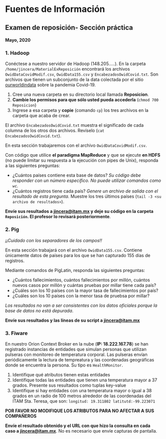 # Fuentes de Información

## Examen de reposición- Sección práctica

#### Mayo, 2020

### 1. Hadoop

Conéctese a nuestro servidor de Hadoop (148.205.....).  En la carpeta `/home/jincera/MaterialExReposición` encontrará los archivos `OwidDataCovidModif.csv`, `OwidData155.csv` y `EncabezadosOwidCovid.txt`. Son archivos que tienen un subconjunto de la data colectada por el sitio [ourworldindata](http://ourworldindata.org) sobre la pandemia Covid-19.



1. Cree una nueva carpeta en su directorio local llamada **Reposicion**.
2. **Cambie los permisos para que sólo usted pueda accederla** (`chmod 700 Reposicion`)
3. Ingrese a esa carpeta y **copie**  (comando `cp`) los tres archivos en la carpeta que acaba de crear.



El archivo `EncabezadosOwidCovid.txt` muestra el significado de cada columna de los otros dos archivos.  Revíselo (`cat EncabezadosOwidCovid.txt`).



En esta sección trabajaremos con el archivo `OwidDataCovidModif.csv`.

Con código que utilice **el paradigma MapReduce** y que se ejecute **en HDFS** (no puede limitar su respuesta a la ejecución con pipes de Unix), responda a las siguientes preguntas:

*  ¿Cuántos países contiene esta base de datos? *Su código debe responder con un número específico. No puede utilizar comandos como `wc`.*
* ¿Cuántos registros tiene cada país? *Genere un archivo de salida con el resultado de esta pregunta*.  Muestre los tres últimos países (`tail -3 <su archivo de resultados>`).

**Envíe sus resultados a jincera@itam.mx y deje su código en la carpeta `Reposición`. El profesor lo revisará posteriormente**.



### 2. Pig

*¡¡Cuidado con los separadores de los campos!!*

En esta sección trabajará con el archivo `OwidData155.csv`. Contiene únicamente datos de países para los que se han capturado 155 días de registros.

Mediante comandos de PigLatin, responda las siguientes preguntas:  

* ¿Cuántos fallecimientos, cuántos fallecimientos por millón, cuántos nuevos casos por millón y cuántas pruebas por millar tiene cada país?
* ¿Cuáles son los 10 países con la mayor tasa de fallecimientos por país?
* ¿Cuáles son los 10 países con la menor tasa de pruebsa por millar?



*Los resultados no van a ser consistentes con los datos oficiales porque la base de datos no está depurada*.

**Envíe sus resultados y las líneas de su script a jincera@itam.mx**



### 3. Fiware

En nuestro Orion Context Broker  en la nube (**IP: 18.222.167.78**) se han registrado instancias de entidades que simulan personas que utilizan pulseras con  monitoreo de temperatura corporal. Las pulseras envían periódicamente la lectura de tempreatura y las coordenadas geográficas donde se encuentra la persona.  Su tipo es `HealthMonitor`. 

1. Identifique qué atributos tienen estas entidades
2. Identifique todas las entidades que tienen una temperatura mayor a 37 grados.  Presente sus resultados como tuplas key-value
3. Identifique si hay entidades con una temperatura mayor o igual a 38 grados en un radio de  100 metros alrededor de las coordenadas del ITAM Sta. Teresa, que son: `longitud: 19.311802 latitutd:-99.223071` 



**POR FAVOR NO MODIFIQUE LOS ATRIBUTOS PARA NO AFECTAR A SUS COMPAÑEROS**



**Envíe el resultado obtenido y el URL con que hizo la consulta en cada caso a jincera@itam.mx**.  No es necesario que envíe capturas de pantalla.

